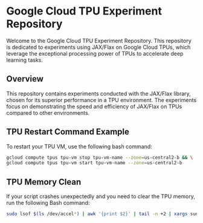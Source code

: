 # Google Cloud TPU Experiment Repository

Welcome to the Google Cloud TPU Experiment Repository. This repository is dedicated to experiments using JAX/Flax on Google Cloud TPUs, which leverage the exceptional processing power of TPUs to accelerate deep learning tasks.

## Overview

This repository contains experiments conducted with the JAX/Flax library, chosen for its superior performance in a TPU environment. The experiments focus on demonstrating the speed and efficiency of JAX/Flax on TPUs compared to other environments.


## TPU Restart Command Example
To restart your TPU VM, use the following bash command:
```bash
gcloud compute tpus tpu-vm stop tpu-vm-name --zone=us-central2-b && \
gcloud compute tpus tpu-vm start tpu-vm-name --zone=us-central2-b
```

## TPU Memory Clean
If your script crashes unexpectedly and you need to clear the TPU memory, run the following Bash command:
```bash
sudo lsof $(ls /dev/accel*) | awk '{print $2}' | tail -n +2 | xargs sudo kill -9
```

